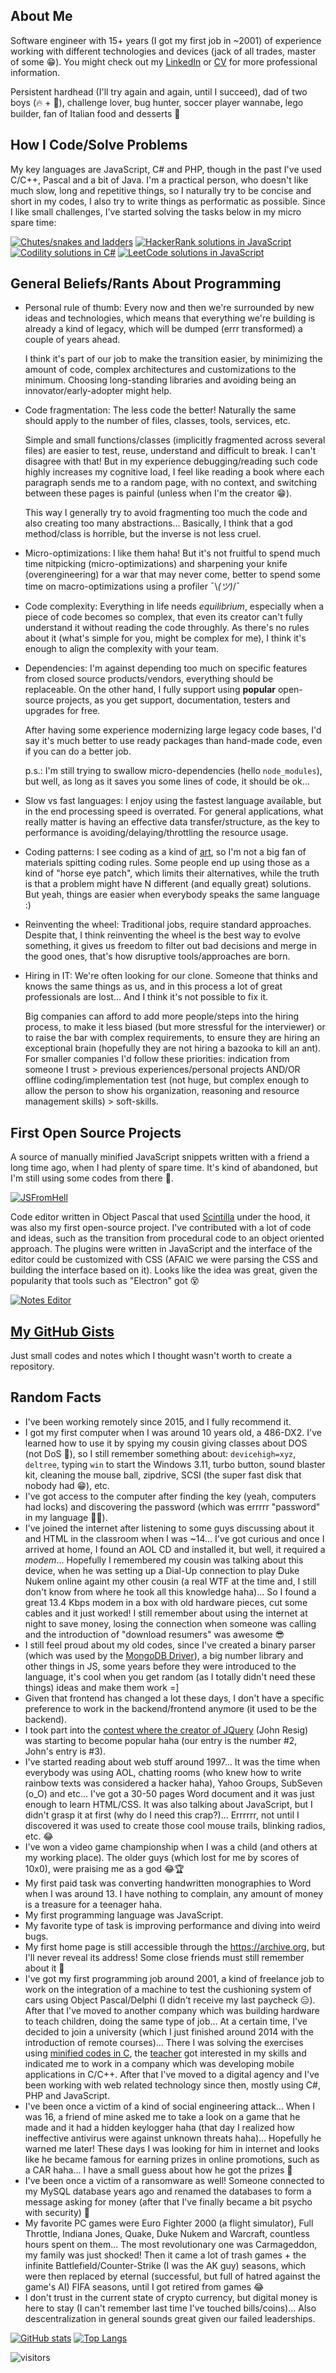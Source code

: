 ## About Me

Software engineer with 15+ years (I got my first job in ~2001) of experience working with different technologies and devices (jack of all trades, master of some 😁). You might check out my [LinkedIn](https://linkedin.com/jonasraoni) or [CV](https://drive.google.com/drive/u/1/folders/1vpI3lD4bKH3yrEljJm_UE1k1rMEJqcn3) for more professional information.

Persistent hardhead (I'll try again and again, until I succeed), dad of two boys (🔥 + 🧊), challenge lover, bug hunter, soccer player wannabe, lego builder, fan of Italian food and desserts 🥰


## How I Code/Solve Problems

My key languages are JavaScript, C# and PHP, though in the past I've used C/C++, Pascal and a bit of Java. I'm a practical person, who doesn't like much slow, long and repetitive things, so I naturally try to be concise and short in my codes, I also try to write things as performatic as possible. Since I like small challenges, I've started solving the tasks below in my micro spare time:

[![Chutes/snakes and ladders](https://github-readme-stats.vercel.app/api/pin/?username=jonasraoni&repo=chutes-and-ladders&cache=1)](https://github.com/jonasraoni/chutes-and-ladders)
[![HackerRank solutions in JavaScript](https://github-readme-stats.vercel.app/api/pin/?username=jonasraoni&repo=hackerrank)](https://github.com/jonasraoni/hackerrank)
[![Codility solutions in C#](https://github-readme-stats.vercel.app/api/pin/?username=jonasraoni&repo=codility)](https://github.com/jonasraoni/codility)
[![LeetCode solutions in JavaScript](https://github-readme-stats.vercel.app/api/pin/?username=jonasraoni&repo=leetcode)](https://github.com/jonasraoni/leetcode)


## General Beliefs/Rants About Programming

- Personal rule of thumb: Every now and then we're surrounded by new ideas and technologies, which means that everything we're building is already a kind of legacy, which will be dumped (errr transformed) a couple of years ahead.

    I think it's part of our job to make the transition easier, by minimizing the amount of code, complex architectures and customizations to the minimum. Choosing long-standing libraries and avoiding being an innovator/early-adopter might help.

- Code fragmentation: The less code the better! Naturally the same should apply to the number of files, classes, tools, services, etc.

    Simple and small functions/classes (implicitly fragmented across several files) are easier to test, reuse, understand and difficult to break. I can't disagree with that! But in my experience debugging/reading such code highly increases my cognitive load, I feel like reading a book where each paragraph sends me to a random page, with no context, and switching between these pages is painful (unless when I'm the creator 😁).

    This way I generally try to avoid fragmenting too much the code and also creating too many abstractions... Basically, I think that a god method/class is horrible, but the inverse is not less cruel.

- Micro-optimizations: I like them haha! But it's not fruitful to spend much time nitpicking (micro-optimizations) and sharpening your knife (overengineering) for a war that may never come, better to spend some time on macro-optimizations using a profiler ¯\\_(ツ)_/¯

- Code complexity: Everything in life needs *equilibrium*, especially when a piece of code becomes so complex, that even its creator can't fully understand it without reading the code throughly. As there's no rules about it (what's simple for you, might be complex for me), I think it's enough to align the complexity with your team.

- Dependencies: I'm against depending too much on specific features from closed source products/vendors, everything should be replaceable. On the other hand, I fully support using **popular** open-source projects, as you get support, documentation, testers and upgrades for free.

    After having some experience modernizing large legacy code bases, I'd say it's much better to use ready packages than hand-made code, even if you can do a better job.

    p.s.: I'm still trying to swallow micro-dependencies (hello `node_modules`), but well, as long as it saves you some lines of code, it should be ok...

- Slow vs fast languages: I enjoy using the fastest language available, but in the end processing speed is overrated. For general applications, what really matter is having an effective data transfer/structure, as the key to performance is avoiding/delaying/throttling the resource usage.

- Coding patterns: I see coding as a kind of [art](https://www.dwitter.net), so I'm not a big fan of materials spitting coding rules. Some people end up using those as a kind of "horse eye patch", which limits their alternatives, while the truth is that a problem might have N different (and equally great) solutions. But yeah, things are easier when everybody speaks the same language :)

- Reinventing the wheel: Traditional jobs, require standard approaches. Despite that, I think reinventing the wheel is the best way to evolve something, it gives us freedom to filter out bad decisions and merge in the good ones, that's how disruptive tools/approaches are born.

- Hiring in IT: We're often looking for our clone. Someone that thinks and knows the same things as us, and in this process a lot of great professionals are lost... And I think it's not possible to fix it.

    Big companies can afford to add more people/steps into the hiring process, to make it less biased (but more stressful for the interviewer) or to raise the bar with complex requirements, to ensure they are hiring an exceptional brain (hopefully they are not hiring a bazooka to kill an ant).
    For smaller companies I'd follow these priorities: indication from someone I trust > previous experiences/personal projects AND/OR offline coding/implementation test (not huge, but complex enough to allow the person to show his organization, reasoning and resource management skills) > soft-skills.


## First Open Source Projects

A source of manually minified JavaScript snippets written with a friend a long time ago, when I had plenty of spare time. It's kind of abandoned, but I'm still using some codes from there 💯.

[![JSFromHell](https://github-readme-stats.vercel.app/api/pin/?username=jonasraoni&repo=jsfromhell)](https://github.com/jonasraoni/jsfromhell)

Code editor written in Object Pascal that used [Scintilla](https://www.scintilla.org/ScintillaDoc.html) under the hood, it was also my first open-source project. I've contributed with a lot of code and ideas, such as the transition from procedural code to an object oriented approach. The plugins were written in JavaScript and the interface of the editor could be customized with CSS (AFAIC we were parsing the CSS and building the interface based on it). Looks like the idea was great, given the popularity that tools such as "Electron" got 😵

[![Notes Editor](https://github-readme-stats.vercel.app/api/pin/?username=jonasraoni&repo=notes)](https://github.com/jonasraoni/notes)


## [My GitHub Gists](https://gist.github.com/jonasraoni)

Just small codes and notes which I thought wasn't worth to create a repository.


## Random Facts

- I've been working remotely since 2015, and I fully recommend it.
- I got my first computer when I was around 10 years old, a 486-DX2. I've learned how to use it by spying my cousin giving classes about DOS (not DoS 👀), so I still remember something about: `devicehigh=xyz`, `deltree`, typing `win` to start the Windows 3.11, turbo button, sound blaster kit, cleaning the mouse ball, zipdrive, SCSI (the super fast disk that nobody had 😁), etc.
- I've got access to the computer after finding the key (yeah, computers had locks) and discovering the password (which was errrrr "password" in my language 🤦‍♂️).
- I've joined the internet after listening to some guys discussing about it and HTML in the classroom when I was ~14... I've got curious and once I arrived at home, I found an AOL CD and installed it, but well, it required a *modem*... Hopefully I remembered my cousin was talking about this device, when he was setting up a Dial-Up connection to play Duke Nukem online againt my other cousin (a real WTF at the time and, I still don't know from where he took all this knowledge haha)... So I found a great 13.4 Kbps modem in a box with old hardware pieces, cut some cables and it just worked! I still remember about using the internet at night to save money, losing the connection when someone was calling and the introduction of "download resumers" was awesome 😎
- I still feel proud about my old codes, since I've created a binary parser (which was used by the [MongoDB Driver](http://christiankvalheim.com/project/mongodb-native/#credits:2d4bed8c133910cf12f420f60fbee804)), a big number library and other things in JS, some years before they were introduced to the language, it's cool when you get random (as I totally didn't need these things) ideas and make them work =]
- Given that frontend has changed a lot these days, I don't have a specific preference to work in the backend/frontend anymore (it used to be the backend).
- I took part into the [contest where the creator of JQuery](https://www.quirksmode.org/blog/archives/2005/09/addevent_recodi.html#c2757) (John Resig) was starting to become popular haha (our entry is the number #2, John's entry is #3).
- I've started reading about web stuff around 1997... It was the time when everybody was using AOL, chatting rooms (who knew how to write rainbow texts was considered a hacker haha), Yahoo Groups, SubSeven (o_O) and etc... I've got a 30-50 pages Word document and it was just enough to learn HTML/CSS. It was also talking about JavaScript, but I didn't grasp it at first (why do I need this crap?)... Errrrrr, not until I discovered it was used to create those cool mouse trails, blinking radios, etc. 😂
- I've won a video game championship when I was a child (and others at my working place). The older guys (which lost for me by scores of 10x0), were praising me as a god 😂🏆
- My first paid task was converting handwritten monographies to Word when I was around 13. I have nothing to complain, any amount of money is a treasure for a teenager haha.
- My first programming language was JavaScript.
- My favorite type of task is improving performance and diving into weird bugs.
- My first home page is still accessible through the https://archive.org, but I'll never reveal its address! Some close friends must still remember about it 👀
- I've got my first programming job around 2001, a kind of freelance job to work on the integration of a machine to test the cushioning system of cars using Object Pascal/Delphi (I didn't receive my last paycheck 😑). After that I've moved to another company which was building hardware to teach children, doing the same type of job... At a certain time, I've decided to join a university (which I just finished around 2014 with the introduction of remote courses)... There I was solving the exercises using [minified codes in C](https://github.com/jonasraoni/university-trunk), the [teacher](https://www.linkedin.com/in/jgerand/) got interested in my skills and indicated me to work in a company which was developing mobile applications in C/C++. After that I've moved to a digital agency and I've been working with web related technology since then, mostly using C#, PHP and JavaScript.
- I've been once a victim of a kind of social engineering attack... When I was 16, a friend of mine asked me to take a look on a game that he made and it had a hidden keylogger haha (that day I realized how ineffective antivirus were against unknown threats haha)... Hopefully he warned me later! These days I was looking for him in internet and looks like he became famous for earning prizes in online promotions, such as a CAR haha... I have a small guess about how he got the prizes 👀
- I've been once a victim of a ransomware as well! Someone connected to my MySQL database years ago and renamed the databases to form a message asking for money (after that I've finally became a bit psycho with security) 💩
- My favorite PC games were Euro Fighter 2000 (a flight simulator), Full Throttle, Indiana Jones, Quake, Duke Nukem and Warcraft, countless hours spent on them... The most revolutionary one was Carmageddon, my family was just shocked! Then it came a lot of trash games + the infinite Battlefield/Counter-Strike (I was the AK guy) seasons, which were then replaced by eternal (successful, but full of hatred against the game's AI) FIFA seasons, until I got retired from games 😂
- I don't trust in the current state of crypto currency, but digital money is here to stay (I can't remember last time I've touched bills/coins)... Also descentralization in general sounds great given our failed leaderships.

[![GitHub stats](https://github-readme-stats.vercel.app/api?username=jonasraoni)](https://github.com/jonasraoni)
[![Top Langs](https://github-readme-stats.vercel.app/api/top-langs/?username=jonasraoni&layout=compact&langs_count=10)](https://github.com/jonasraoni)

![visitors](https://visitor-badge.glitch.me/badge?page_id=jonasraoni.visitor-badge)
